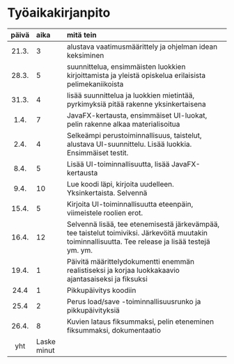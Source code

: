 # Työaikakirjanpito

| päivä | aika | mitä tein |
| :----:|:-----|:----------|
| 21.3. | 3    | alustava vaatimusmäärittely ja ohjelman idean keksiminen |
| 28.3. | 5    | suunnittelua, ensimmäisten luokkien kirjoittamista ja yleistä opiskelua erilaisista pelimekaniikoista |
| 31.3. | 4    | lisää suunnittelua ja luokkien mietintää, pyrkimyksiä pitää rakenne yksinkertaisena |
| 1.4. | 7     | JavaFX-kertausta, ensimmäiset UI-luokat, pelin rakenne alkaa materialisoitua |
| 2.4. | 4 | Selkeämpi perustoiminnallisuus, taistelut, alustava UI-suunnittelu. Lisää luokkia. Ensimmäiset testit. |
| 8.4. | 5 | Lisää UI-toiminnallisuutta, lisää JavaFX-kertausta |
| 9.4. | 10 | Lue koodi läpi, kirjoita uudelleen. Yksinkertaista. Selvennä |
| 15.4. | 5 | Kirjoita UI-toiminnallisuutta eteenpäin, viimeistele roolien erot. |
| 16.4. | 12 | Selvennä lisää, tee etenemisestä järkevämpää, tee taistelut toimiviksi. Järkevöitä muutakin toiminnallisuutta. Tee release ja lisää testejä ym. ym. |
| 19.4. | 1 | Päivitä määrittelydokumentti enemmän realistiseksi ja korjaa luokkakaavio ajantasaiseksi ja fiksuksi |
| 24.4 | 1 | Pikkupäivitys koodiin |
| 25.4 | 2 | Perus load/save -toiminnallisuusrunko ja pikkupäivityksiä |
| 26.4. | 8 | Kuvien lataus fiksummaksi, pelin eteneminen fiksummaksi, dokumentaatio |
| yht   | Laske minut   |  |
